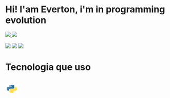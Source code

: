 # Hi! I'am Everton, i'm in programming evolution

<div>
  <a href="https://github.com/Everton-Hel">
  <img height="145em" src="https://github-readme-stats.vercel.app/api/top-langs/?username=Everton-Hel&layout=compact&langs_count=16&theme=merko"/>
  <img height="145em" src="https://github-readme-stats.vercel.app/api?username=Everton-Hel&show_icons=true&theme=merko&include_all_commits=true&count_private=true"/>
</div> <br/>
  
    
<div> 
  <a href="https://www.instagram.com/evertonhel/" target="_blank"><img src="https://img.shields.io/badge/-Instagram-%23E4405F?style=for-the-badge&logo=instagram&logoColor=white" target="_blank"></a>
  <a href="https://www.linkedin.com/in/everton-heleno-262a2852/" target="_blank"><img src="https://img.shields.io/badge/-LinkedIn-%230077B5?style=for-the-badge&logo=linkedin&logoColor=white" target="_blank"></a> 
  <a href="https://web.telegram.org/z/#906565245" target="_blank"><img src="https://img.shields.io/badge/Telegram-2CA5E0?style=for-the-badge&logo=telegram&logoColor=white" target="_blank"></a>
</div> 

# Tecnologia que uso

<div style="display: inline_block"><br/>
  <img align="center" alt="python-original-c" height="30" width="40" src="https://github.com/devicons/devicon/blob/master/icons/python/python-original.svg">
  <!-- <img align="center" alt="html5" src="https://img.shields.io/badge/Python-3776AB?style=for-the-badge&logo=python&logoColor=white" /> -->
</div><br/>
